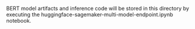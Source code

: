 BERT model artifacts and inference code will be stored in this directory by executing the huggingface-sagemaker-multi-model-endpoint.ipynb notebook.